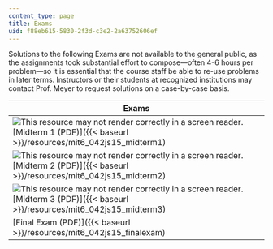 ```yaml
---
content_type: page
title: Exams
uid: f88eb615-5830-2f3d-c3e2-2a63752606ef
---
```


Solutions to the following Exams are not available to the general public, as the assignments took substantial effort to compose—often 4-6 hours per problem—so it is essential that the course staff be able to re-use problems in later terms. Instructors or their students at recognized institutions may contact Prof. Meyer to request solutions on a case-by-case basis.

| Exams |
| --- |
| ![This resource may not render correctly in a screen reader.](/images/inacessible.gif)[Midterm 1 (PDF)]({{< baseurl >}}/resources/mit6_042js15_midterm1) |
| ![This resource may not render correctly in a screen reader.](/images/inacessible.gif)[Midterm 2 (PDF)]({{< baseurl >}}/resources/mit6_042js15_midterm2) |
| ![This resource may not render correctly in a screen reader.](/images/inacessible.gif)[Midterm 3 (PDF)]({{< baseurl >}}/resources/mit6_042js15_midterm3) |
| [Final Exam (PDF)]({{< baseurl >}}/resources/mit6_042js15_finalexam)